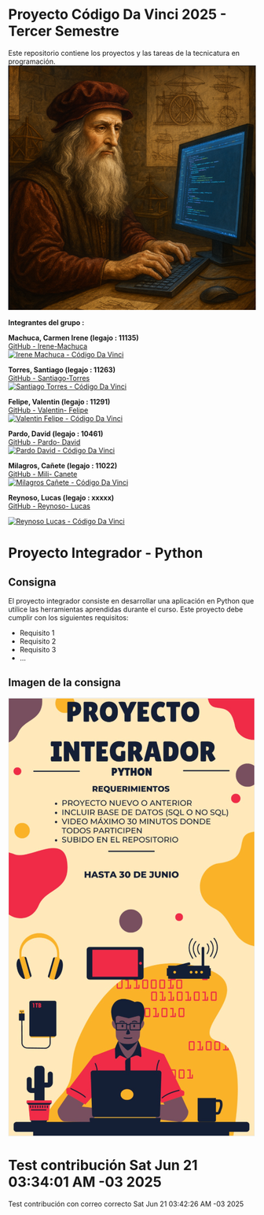 # Proyecto Código Da Vinci 2025 - Tercer Semestre 

Este repositorio contiene los proyectos y las tareas de la tecnicatura en programación.  
![Leonardo programando](./assets/codigoDavinci.png)

**Integrantes del grupo :**  

  **Machuca, Carmen Irene (legajo : 11135)**  
  [GitHub - Irene-Machuca ](https://github.com/mirenecarmen)  
  [![Irene Machuca - Código Da Vinci ](https://img.shields.io/badge/Código%20Da%20Vinci-Irene%20Machuca-blueyellow?logo=github)](https://github.com/irenemachuca)

  **Torres, Santiago (legajo : 11263)**  
  [GitHub - Santiago-Torres ](https://github.com/Serrix06)  
  [![Santiago Torres - Código Da Vinci ](https://img.shields.io/badge/Código%20Da%20Vinci-Santiago%20Torres-blueyellow?logo=github)](https://github.com/Serrix06)
  
  **Felipe, Valentin (legajo : 11291)**  
  [GitHub - Valentin- Felipe ](https://github.com/Valentin-Felipe)  
  [![Valentin Felipe - Código Da Vinci ](https://img.shields.io/badge/Código%20Da%20Vinci-Valentin%20Felipe-blueyellow?logo=github)](https://github.com/Valentin-Felipe) 

  **Pardo, David (legajo : 10461)**  
  [GitHub - Pardo- David ](https://github.com/David.Pardo93)  
  [![Pardo David - Código Da Vinci ](https://img.shields.io/badge/Código%20Da%20Vinci-Pardo%20David-blueyellow?logo=github)](https://github.com/David.Pardo93) 

  **Milagros, Cañete (legajo : 11022)**  
  [GitHub - Mili- Canete ](https://github.com/Mili-Canete)  
  [![Milagros Cañete - Código Da Vinci ](https://img.shields.io/badge/Código%20Da%20Vinci-Mili%20Canete-blueyellow?logo=github)](https://github.com/Mili-Canete)  
  
  **Reynoso, Lucas (legajo : xxxxx)**  
  [GitHub - Reynoso- Lucas ](https://github.com/LucasReynoso4)

  [![Reynoso Lucas - Código Da Vinci](https://img.shields.io/badge/Código%20Da%20Vinci-Lucas%20Reynoso-blueyellow?logo=github)](https://github.com/LucasReynoso4)
   


# Proyecto Integrador - Python

## Consigna

El proyecto integrador consiste en desarrollar una aplicación en Python que utilice las herramientas aprendidas durante el curso. Este proyecto debe cumplir con los siguientes requisitos:

- Requisito 1
- Requisito 2
- Requisito 3
- ...

## Imagen de la consigna

![Proyecto Integrador](./assets/proyectoIntegrador.png)
# Test contribución Sat Jun 21 03:34:01 AM -03 2025
Test contribución con correo correcto Sat Jun 21 03:42:26 AM -03 2025
